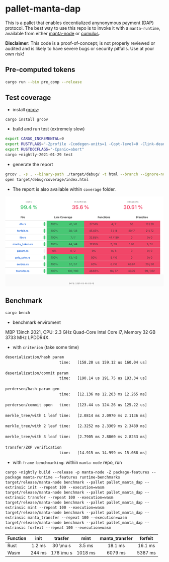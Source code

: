 # pallet-manta-dap

This is a pallet that enables decentialized anynonymous payment (DAP) protocol.
The best way to use this repo is to invoke it with a `manta-runtime`,
available from either [manta-node](https://github.com/Manta-Network/manta-node) or [cumulus](https://github.com/Manta-Network/cumulus).

__Disclaimer__: This code is a proof-of-concept; is not properly reviewed or audited and is likely to have 
severe bugs or security pitfalls.
Use at your own risk!


## Pre-computed tokens

``` sh
cargo run --bin pre_comp --release
```

## Test coverage
* install [grcov](https://github.com/mozilla/grcov):
```
cargo install grcov
```
* build and run test (extremely slow)
``` sh
export CARGO_INCREMENTAL=0
export RUSTFLAGS="-Zprofile -Ccodegen-units=1 -Copt-level=0 -Clink-dead-code -Coverflow-checks=off -Zpanic_abort_tests -Cpanic=abort"
export RUSTDOCFLAGS="-Cpanic=abort"
cargo +nightly-2021-01-29 test
```
* generate the report 
``` sh
grcov . -s . --binary-path ./target/debug/ -t html --branch --ignore-not-existing -o ./target/debug/coverage/
open target/debug/coverage/index.html
```

* The report is also available within `coverage` folder. 

![Result](https://github.com/Manta-Network/pallet-manta-dap/blob/master/coverage/coverage.png)

## Benchmark

``` sh
cargo bench
```

* benchmark enviroment

MBP 13inch 2021,  CPU:  2.3 GHz Quad-Core Intel Core i7, Memory 32 GB 3733 MHz LPDDR4X.

  * with `criterion` (take some time)
``` sh
deserialization/hash param                                                                            
                        time:   [158.20 us 159.12 us 160.04 us]

deserialization/commit param                                                                            
                        time:   [190.14 us 191.75 us 193.34 us]

perdersen/hash param gen                                                                             
                        time:   [12.136 ms 12.203 ms 12.265 ms]

perdersen/commit open   time:   [123.44 us 124.26 us 125.22 us]                                  

merkle_tree/with 1 leaf time:   [2.0814 ms 2.0970 ms 2.1136 ms]                                     
                        
merkle_tree/with 2 leaf time:   [2.3252 ms 2.3369 ms 2.3489 ms]                                     

merkle_tree/with 3 leaf time:   [2.7905 ms 2.8060 ms 2.8233 ms]   

transfer/ZKP verification                                                                             
                        time:   [14.915 ms 14.999 ms 15.088 ms]                       
```
  * with `frame-benchmarking`: within `manta-node` repo, run 
```
cargo +nightly build --release -p manta-node -Z package-features --package manta-runtime --features runtime-benchmarks
target/release/manta-node benchmark --pallet pallet_manta_dap --extrinsic init --repeat 100 --execution=wasm
target/release/manta-node benchmark --pallet pallet_manta_dap --extrinsic transfer --repeat 100 --execution=wasm
target/release/manta-node benchmark --pallet pallet_manta_dap --extrinsic mint --repeat 100 --execution=wasm
target/release/manta-node benchmark --pallet pallet_manta_dap --extrinsic manta_transfer --repeat 100 --execution=wasm
target/release/manta-node benchmark --pallet pallet_manta_dap --extrinsic forfeit --repeat 100 --execution=wasm
```

| Function      | init |  trasfer | mint | manta_transfer | forfeit |
| ----------- |:-----------:|:-----------:|:-----------:|:-----------:|:-----------:|
| Rust       |    1.2 ms    |  30 \mu s | 3.5 ms | 18.1 ms | 16.1 ms |
| Wasm |    244 ms    |  178 \mu s | 1018 ms | 6079 ms | 5387 ms |
